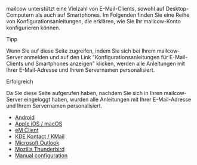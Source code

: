 mailcow unterstützt eine Vielzahl von E-Mail-Clients, sowohl auf Desktop-Computern als auch auf Smartphones.
Im Folgenden finden Sie eine Reihe von Konfigurationsanleitungen, die erklären, wie Sie Ihr mailcow-Konto konfigurieren können.

<div class="client_variables_unavailable" markdown="1">
<div class="admonition tip">
<p class="admonition-title">Tipp</p>
Wenn Sie auf diese Seite zugreifen, indem Sie sich bei Ihrem mailcow-Server anmelden und auf den Link "Konfigurationsanleitungen für E-Mail-Clients und Smartphones anzeigen" klicken, werden alle Anleitungen mit Ihrer E-Mail-Adresse und Ihrem Servernamen personalisiert.
</div>
</div>

<div class="client_variables_available" markdown="1">
<div class="admonition success">
<p class="admonition-title">Erfolgreich</p>
Da Sie diese Seite aufgerufen haben, nachdem Sie sich in Ihren mailcow-Server eingeloggt haben, wurden alle Anleitungen mit Ihrer E-Mail-Adresse und Ihrem Servernamen personalisiert.
</div>
</div>

- [Android](client-android.md)
- [Apple iOS / macOS](client-apple.md)
- [eM Client](client-emclient.md)
- [KDE Kontact / KMail](client-kontact.md)
- [Microsoft Outlook](client-outlook.md)
- [Mozilla Thunderbird](client-thunderbird.md)
- [Manual configuration](client-manual.md)